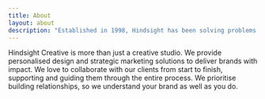 ```yaml
---
title: About
layout: about
description: "Established in 1998, Hindsight has been solving problems and delivering engaging & effective content for over 25 years."
---
```


Hindsight Creative is more than just a creative studio. We provide personalised design and strategic marketing solutions to deliver brands with impact. We love to collaborate with our clients from start to finish, supporting and guiding them through the entire process. We prioritise building relationships, so we understand your brand as well as you do.
